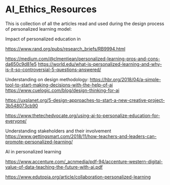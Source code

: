 # AI_Ethics_Resources

This is collection of all the articles read and used during the design process of personalized learning model:

Impact of personalized education in 


https://www.rand.org/pubs/research_briefs/RB9994.html

https://medium.com/@clmentjean/personalized-learning-pros-and-cons-da650c9d81e5
https://world.edu/what-is-personalized-learning-and-why-is-it-so-controversial-5-questions-answered/

Understanding on design methodology: 
https://hbr.org/2018/04/a-simple-tool-to-start-making-decisions-with-the-help-of-ai
https://www.cuelogic.com/blog/design-thinking-for-ai

https://uxplanet.org/5-design-approaches-to-start-a-new-creative-project-3b548073cb90

https://www.thetechedvocate.org/using-ai-to-personalize-education-for-everyone/

Understanding stakeholders and their involvement
https://www.gettingsmart.com/2018/11/how-teachers-and-leaders-can-promote-personalized-learning/

AI in personalized learning

https://www.accenture.com/_acnmedia/pdf-94/accenture-western-digital-value-of-data-teaching-the-future-with-ai.pdf

https://www.edutopia.org/article/collaboration-personalized-learning
